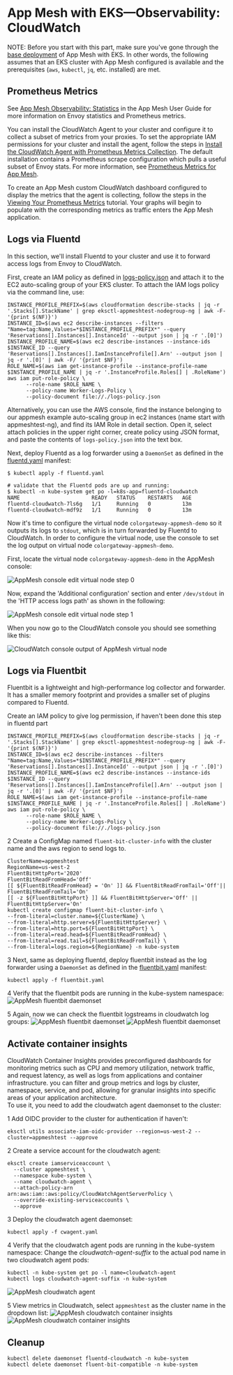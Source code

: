 # App Mesh with EKS—Observability: CloudWatch

NOTE: Before you start with this part, make sure you've gone through the [base deployment](base.md) of App Mesh with EKS. In other words, the following assumes that an EKS cluster with App Mesh configured is available and the prerequisites (`aws`, `kubectl`, `jq`, etc. installed) are met.

## Prometheus Metrics

See [App Mesh Observability: Statistics](https://docs.aws.amazon.com/app-mesh/latest/userguide/observability.html) in the App Mesh User Guide for more information on Envoy statistics and Prometheus metrics.

You can install the CloudWatch Agent to your cluster and configure it to collect a subset of metrics from your proxies. To set the appropriate IAM permissions for your cluster and install the agent, follow the steps in [Install the CloudWatch Agent with Prometheus Metrics Collection](https://docs.aws.amazon.com/AmazonCloudWatch/latest/monitoring/ContainerInsights-Prometheus-Setup.html). The default installation contains a Prometheus scrape configuration which pulls a useful subset of Envoy stats. For more information, see [Prometheus Metrics for App Mesh](https://docs.aws.amazon.com/AmazonCloudWatch/latest/monitoring/ContainerInsights-Prometheus-metrics.html#ContainerInsights-Prometheus-metrics-appmesh).

To create an App Mesh custom CloudWatch dashboard configured to display the metrics that the agent is collecting, follow the steps in the [Viewing Your Prometheus Metrics](https://docs.aws.amazon.com/AmazonCloudWatch/latest/monitoring/ContainerInsights-Prometheus-viewmetrics.html) tutorial. Your graphs will begin to populate with the corresponding metrics as traffic enters the App Mesh application.

## Logs via Fluentd

In this section, we'll install Fluentd to your cluster and use it to forward access logs from Envoy to CloudWatch.

First, create an IAM policy as defined in [logs-policy.json](logs-policy.json) and attach it to the EC2 auto-scaling group of your EKS cluster. To attach the IAM logs policy via the command line, use:

```
INSTANCE_PROFILE_PREFIX=$(aws cloudformation describe-stacks | jq -r '.Stacks[].StackName' | grep eksctl-appmeshtest-nodegroup-ng | awk -F- '{print $(NF)}')
INSTANCE_ID=$(aws ec2 describe-instances --filters "Name=tag:Name,Values=*$INSTANCE_PROFILE_PREFIX*" --query 'Reservations[].Instances[].InstanceId' --output json | jq -r '.[0]')
INSTANCE_PROFILE_NAME=$(aws ec2 describe-instances --instance-ids $INSTANCE_ID --query 'Reservations[].Instances[].IamInstanceProfile[].Arn' --output json | jq -r '.[0]' | awk -F/ '{print $NF}')
ROLE_NAME=$(aws iam get-instance-profile --instance-profile-name $INSTANCE_PROFILE_NAME | jq -r '.InstanceProfile.Roles[] | .RoleName')
aws iam put-role-policy \
      --role-name $ROLE_NAME \
      --policy-name Worker-Logs-Policy \
      --policy-document file://./logs-policy.json
```  
Alternatively, you can use the AWS console, find the instance belonging to our appmesh example auto-scaling group in ec2 instances (name start with appmeshtest-ng), and find its IAM Role in detail section. Open it, select attach policies in the upper right corner, create policy using JSON format, and paste the contents of `logs-policy.json` into the text box.   

Next, deploy Fluentd as a log forwarder using a `DaemonSet` as defined in the [fluentd.yaml](fluentd.yaml) manifest:

```
$ kubectl apply -f fluentd.yaml

# validate that the Fluentd pods are up and running:
$ kubectl -n kube-system get po -l=k8s-app=fluentd-cloudwatch
NAME                       READY   STATUS    RESTARTS   AGE
fluentd-cloudwatch-7ls6g   1/1     Running   0          13m
fluentd-cloudwatch-mdf9z   1/1     Running   0          13m
```

Now it's time to configure the virtual node `colorgateway-appmesh-demo` so it outputs its logs to `stdout`, which is in turn forwarded by Fluentd to CloudWatch. In order to configure the virtual node, use the console to set the log output on virtual node `colorgateway-appmesh-demo`.

First, locate the virtual node `colorgateway-appmesh-demo` in the AppMesh console:

![AppMesh console edit virtual node step 0](appmesh-log-0.png)

Now, expand the 'Additional configuration' section and enter `/dev/stdout` in the 'HTTP access logs path' as shown in the following:

![AppMesh console edit virtual node step 1](appmesh-log-1.png)

When you now go to the CloudWatch console you should see something like this:

![CloudWatch console output of AppMesh virtual node](cloudwatch.png)

## Logs via Fluentbit

Fluentbit is a lightweight and high-performance log collector and forwarder. It has a smaller memory footprint and provides a smaller set of plugins compared to Fluentd. 

Create an IAM policy to give log permission, if haven't been done this step in fluentd part
```
INSTANCE_PROFILE_PREFIX=$(aws cloudformation describe-stacks | jq -r '.Stacks[].StackName' | grep eksctl-appmeshtest-nodegroup-ng | awk -F- '{print $(NF)}')
INSTANCE_ID=$(aws ec2 describe-instances --filters "Name=tag:Name,Values=*$INSTANCE_PROFILE_PREFIX*" --query 'Reservations[].Instances[].InstanceId' --output json | jq -r '.[0]')
INSTANCE_PROFILE_NAME=$(aws ec2 describe-instances --instance-ids $INSTANCE_ID --query 'Reservations[].Instances[].IamInstanceProfile[].Arn' --output json | jq -r '.[0]' | awk -F/ '{print $NF}')
ROLE_NAME=$(aws iam get-instance-profile --instance-profile-name $INSTANCE_PROFILE_NAME | jq -r '.InstanceProfile.Roles[] | .RoleName')
aws iam put-role-policy \
      --role-name $ROLE_NAME \
      --policy-name Worker-Logs-Policy \
      --policy-document file://./logs-policy.json
``` 

2 Create a ConfigMap named `fluent-bit-cluster-info` with the cluster name and the aws region to send logs to.

```
ClusterName=appmeshtest
RegionName=us-west-2
FluentBitHttpPort='2020'
FluentBitReadFromHead='Off'
[[ ${FluentBitReadFromHead} = 'On' ]] && FluentBitReadFromTail='Off'|| FluentBitReadFromTail='On'
[[ -z ${FluentBitHttpPort} ]] && FluentBitHttpServer='Off' || FluentBitHttpServer='On'
kubectl create configmap fluent-bit-cluster-info \
--from-literal=cluster.name=${ClusterName} \
--from-literal=http.server=${FluentBitHttpServer} \
--from-literal=http.port=${FluentBitHttpPort} \
--from-literal=read.head=${FluentBitReadFromHead} \
--from-literal=read.tail=${FluentBitReadFromTail} \
--from-literal=logs.region=${RegionName} -n kube-system
```

3 Next, same as deploying fluentd, deploy fluentbit instead as the log forwarder using a `DaemonSet` as defined in the [fluentbit.yaml](fluentbit.yaml) manifest:

```
kubectl apply -f fluentbit.yaml
```

4 Verify that the fluentbit pods are running in the kube-system namespace:
![AppMesh fluentbit daemonset](fluentbit-2.png)

5 Again, now we can check the fluentbit logstreams in cloudwatch log groups:
![AppMesh fluentbit daemonset](fluentbit-0.png)
![AppMesh fluentbit daemonset](fluentbit-1.png)

## Activate container insights

CloudWatch Container Insights provides preconfigured dashboards for monitoring metrics such as CPU and memory utilization, network traffic, and request latency, as well as logs from applications and container infrastructure.  you can filter and group metrics and logs by cluster, namespace, service, and pod, allowing for granular insights into specific areas of your application architecture.  
To use it, you need to add the cloudwatch agent daemonset to the cluster:

1 Add OIDC provider to the cluster for authentication if haven't:
```
eksctl utils associate-iam-oidc-provider --region=us-west-2 --cluster=appmeshtest --approve
```

2 Create a service account for the cloudwatch agent:
```
eksctl create iamserviceaccount \
  --cluster appmeshtest \
  --namespace kube-system \
  --name cloudwatch-agent \
  --attach-policy-arn  arn:aws:iam::aws:policy/CloudWatchAgentServerPolicy \
  --override-existing-serviceaccounts \
  --approve   
```

3 Deploy the cloudwatch agent daemonset:
```
kubectl apply -f cwagent.yaml
```

4 Verify that the cloudwatch agent pods are running in the kube-system namespace:
Change the *cloudwatch-agent-suffix* to the actual pod name in two cloudwatch agent pods:
```
kubectl -n kube-system get po -l name=cloudwatch-agent
kubectl logs cloudwatch-agent-suffix -n kube-system
```
![AppMesh cloudwatch agent](insights-0.png)

5 View metrics in Cloudwatch, select `appmeshtest` as the cluster name in the dropdown list:
![AppMesh cloudwatch container insights](insights-1.png)
![AppMesh cloudwatch container insights](insights-2.png)

## Cleanup
```
kubectl delete daemonset fluentd-cloudwatch -n kube-system
kubectl delete daemonset fluent-bit-compatible -n kube-system
```

